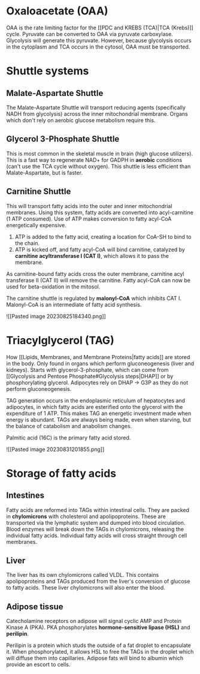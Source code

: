 # Oxaloacetate (OAA)
OAA is the rate limiting factor for the [[PDC and KREBS (TCA)|TCA (Krebs)]] cycle. Pyruvate can be converted to OAA via pyruvate carboxylase. Glycolysis will generate this pyruvate. However, because glycolysis occurs in the cytoplasm and TCA occurs in the cytosol, OAA must be transported.
# Shuttle systems
## Malate-Aspartate Shuttle
The Malate-Aspartate Shuttle will transport reducing agents (specifically NADH from glycolysis) across the inner mitochondrial membrane. Organs which don't rely on aerobic glucose metabolism require this.
## Glycerol 3-Phosphate Shuttle
This is most common in the skeletal muscle in brain (high glucose utilizers). This is a fast way to regenerate NAD+ for GADPH in **aerobic** conditions (can't use the TCA cycle without oxygen). This shuttle is less efficient than Malate-Aspartate, but is faster.
## Carnitine Shuttle
This will transport fatty acids into the outer and inner mitochondrial membranes. Using this system, fatty acids are converted into acyl-carnitine (1 ATP consumed). Use of ATP makes conversion to fatty acyl-CoA energetically expensive.

1. ATP is added to the fatty acid, creating a location for CoA-SH to bind to the chain.
2. ATP is kicked off, and fatty acyl-CoA will bind carnitine, catalyzed by **carnitine acyltransferase I (CAT I)**, which allows it to pass the membrane.

As carnitine-bound fatty acids cross the outer membrane, carnitine acyl transferase II (CAT II) will remove the carnitine. Fatty acyl-CoA can now be used for beta-oxidation in the mitosol.

The carnitine shuttle is regulated by **malonyl-CoA** which inhibits CAT I. Malonyl-CoA is an intermediate of fatty acid synthesis.

![[Pasted image 20230825184340.png]]
# Triacylglycerol  (TAG)
How [[Lipids, Membranes, and Membrane Proteins|fatty acids]] are stored in the body. Only found in organs which perform gluconeogenesis (liver and kidneys). Starts with glycerol-3-phosphate, which can come from [[Glycolysis and Pentose Phosphate#Glycolysis steps|DHAP]] or by phosphorylating glycerol. Adipocytes rely on DHAP → G3P as they do not perform gluconeogenesis.

TAG generation occurs in the endoplasmic reticulum of hepatocytes and adipocytes, in which fatty acids are esterified onto the glycerol with the expenditure of 1 ATP. This makes TAG an energetic investment made when energy is abundant. TAGs are always being made, even when starving, but the balance of catabolism and anabolism changes.

Palmitic acid (16C) is the primary fatty acid stored.

![[Pasted image 20230831201855.png]]
# Storage of fatty acids
## Intestines
Fatty acids are reformed into TAGs within intestinal cells. They are packed in **chylomicrons** with cholesterol and apolipoproteins. These are transported via the lymphatic system and dumped into blood circulation. Blood enzymes will break down the TAGs in chylomicrons, releasing the individual fatty acids. Individual fatty acids will cross straight through cell membranes.
## Liver
The liver has its own chylomicrons called VLDL. This contains apolipoproteins and TAGs produced from the liver's conversion of glucose to fatty acids. These liver chylomicrons will also enter the blood.
## Adipose tissue
Catecholamine receptors on adipose will signal cyclic AMP and Protein Kinase A (PKA). PKA phosphorylates **hormone-sensitive lipase (HSL)** and **perilipin**.

Perilipin is a protein which studs the outside of a fat droplet to encapsulate it. When phosphorylated, it allows HSL to free the TAGs in the droplet which will diffuse them into capillaries. Adipose fats will bind to albumin which provide an escort to cells.